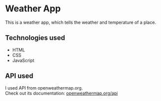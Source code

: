 # Weather App
This is a weather app, which tells the weather and temperature of a place.

## Technologies used
- HTML
- CSS 
- JavaScript

## API used
I used API from openweathermap.org. <br>
Check out its documentation: [openweathermap.org/api](https://openweathermap.org/api)
